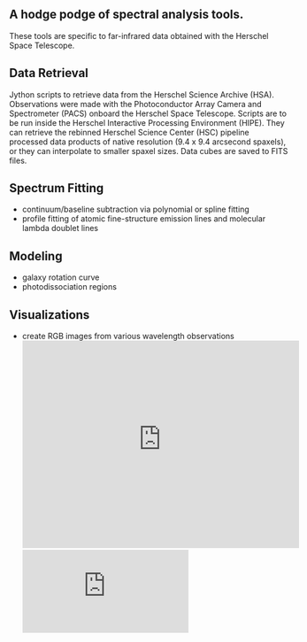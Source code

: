 A hodge podge of spectral analysis tools.
-----------------------------------------

These tools are specific to far-infrared data obtained with the Herschel Space
Telescope.

Data Retrieval
--------------
Jython scripts to retrieve data from the Herschel Science Archive (HSA).
Observations were made with the Photoconductor Array Camera and 
Spectrometer (PACS) onboard the Herschel Space Telescope. 
Scripts are to be run inside the Herschel Interactive Processing Environment (HIPE).
They can retrieve the rebinned Herschel Science Center (HSC) pipeline
processed data products of native resolution (9.4 x 9.4 arcsecond spaxels),
or they can interpolate to smaller spaxel sizes. Data cubes are saved to FITS files.



Spectrum Fitting
----------------
- continuum/baseline subtraction via polynomial or spline fitting
- profile fitting of atomic fine-structure emission lines and molecular
lambda doublet lines



Modeling
--------
- galaxy rotation curve
- photodissociation regions


Visualizations
--------------
- create RGB images from various wavelength observations
<embed src="https://raw.githubusercontent.com/myrastone0/Spectral_Analysis/atomicLines/m82/contPlots/1342186798_m82_oiii88_contSub.pdf" width="500" height="375" 
 type='application/pdf'>
![alt text](https://raw.githubusercontent.com/myrastone0/Spectral_Analysis/atomicLines/m82/contPlots/1342186798_m82_oiii88_contSub.pdf)